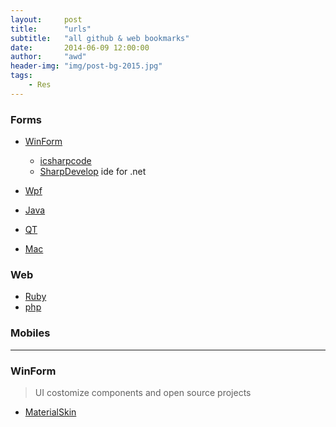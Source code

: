 ```yaml
---
layout:     post
title:      "urls"
subtitle:   "all github & web bookmarks"
date:       2014-06-09 12:00:00
author:     "awd"
header-img: "img/post-bg-2015.jpg"
tags:
    - Res
---
```



### Forms

- [WinForm](#WinForm)
  - [icsharpcode](https://github.com/icsharpcode)
  - [SharpDevelop](https://github.com/icsharpcode/SharpDevelop) ide for .net

- [Wpf](#Wpf)
- [Java](#JavaForm)
- [QT](#QTForm)
- [Mac](#MacForm)

### Web
- [Ruby](#Ruby)
- [php](#php)

### Mobiles


---
### WinForm
> UI costomize components and open source projects

* [MaterialSkin](https://github.com/IgnaceMaes/MaterialSkin)
